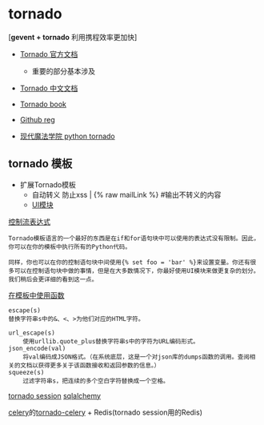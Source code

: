 # tornado

[**gevent + tornado** 利用携程效率更加快]

* [Tornado 官方文档](http://www.tornadoweb.cn/documentation#)
    - 重要的部分基本涉及
* [Tornado 中文文档](https://tornado-zh.readthedocs.io/zh/latest/)
* [Tornado book](http://demo.pythoner.com/itt2zh/index.html)

* [Github reg](https://github.com/tornadoweb/tornado)

* [现代魔法学院 python tornado](http://www.nowamagic.net/academy/category/13)
## tornado 模板

* 扩展Tornado模板
    - 自动转义 防止xss | {% raw mailLink %} #输出不转义的内容
    - [UI模块](http://demo.pythoner.com/itt2zh/ch3.html#ch3-2)

[控制流表达式](http://demo.pythoner.com/itt2zh/ch2.html#ch2-2)
```
Tornado模板语言的一个最好的东西是在if和for语句块中可以使用的表达式没有限制。因此，你可以在你的模板中执行所有的Python代码。

同样，你也可以在你的控制语句块中间使用{% set foo = 'bar' %}来设置变量。你还有很多可以在控制语句块中做的事情，但是在大多数情况下，你最好使用UI模块来做更复杂的划分。我们稍后会更详细的看到这一点。
```
[在模板中使用函数](http://demo.pythoner.com/itt2zh/ch2.html#ch2-2-3)
```
escape(s)
替换字符串s中的&、<、>为他们对应的HTML字符。

url_escape(s)
    使用urllib.quote_plus替换字符串s中的字符为URL编码形式。
json_encode(val)
    将val编码成JSON格式。（在系统底层，这是一个对json库的dumps函数的调用。查阅相关的文档以获得更多关于该函数接收和返回参数的信息。）
squeeze(s)
    过滤字符串s，把连续的多个空白字符替换成一个空格。
```


[tornado session](https://github.com/mitchellchu/torndsession)
[sqlalchemy](http://www.sqlalchemy.org/)

[celery](http://docs.jinkan.org/docs/celery/)的[tornado-celery](https://github.com/mher/tornado-celery/) + Redis(tornado session用的Redis)